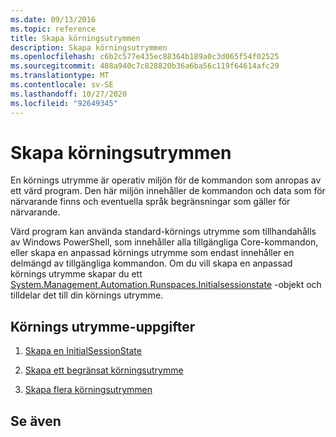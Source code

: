 ```yaml
---
ms.date: 09/13/2016
ms.topic: reference
title: Skapa körningsutrymmen
description: Skapa körningsutrymmen
ms.openlocfilehash: c6b2c577e435ec88364b189a0c3d065f54f02525
ms.sourcegitcommit: 488a940c7c828820b36a6ba56c119f64614afc29
ms.translationtype: MT
ms.contentlocale: sv-SE
ms.lasthandoff: 10/27/2020
ms.locfileid: "92649345"
---
```

# <a name="creating-runspaces"></a>Skapa körningsutrymmen

En körnings utrymme är operativ miljön för de kommandon som anropas av ett värd program. Den här miljön innehåller de kommandon och data som för närvarande finns och eventuella språk begränsningar som gäller för närvarande.

 Värd program kan använda standard-körnings utrymme som tillhandahålls av Windows PowerShell, som innehåller alla tillgängliga Core-kommandon, eller skapa en anpassad körnings utrymme som endast innehåller en delmängd av tillgängliga kommandon. Om du vill skapa en anpassad körnings utrymme skapar du ett [System.Management.Automation.Runspaces.Initialsessionstate](/dotnet/api/System.Management.Automation.Runspaces.InitialSessionState) -objekt och tilldelar det till din körnings utrymme.

## <a name="runspace-tasks"></a>Körnings utrymme-uppgifter

1. [Skapa en InitialSessionState](./creating-an-initialsessionstate.md)

2. [Skapa ett begränsat körningsutrymme](./creating-a-constrained-runspace.md)

3. [Skapa flera körningsutrymmen](./creating-multiple-runspaces.md)

## <a name="see-also"></a>Se även
